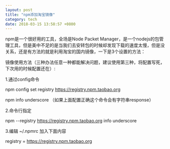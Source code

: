 ```yaml
---
layout: post
title: "npm添加淘宝镜像"
category: tech
date: 2018-03-15 13:58:57 +0800
---
```

npm是一个很好用的工具，全场是Node Packet Manager，是一个nodejs的包管理工具，但是美中不足的是当我们去安转包的时候却发现下载的速度太慢，但是没关系，还是有方法的就是利用淘宝的国内镜像，一下是3个设置的方法：

镜像使用方法（三种办法任意一种都能解决问题，建议使用第三种，将配置写死，下次用的时候配置还在）:

1.通过config命令

npm config set registry https://registry.npm.taobao.org

npm info underscore （如果上面配置正确这个命令会有字符串response）

2.命令行指定

npm --registry https://registry.npm.taobao.org info underscore

3.编辑 ~/.npmrc 加入下面内容

registry = https://registry.npm.taobao.org
